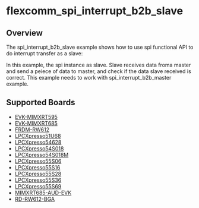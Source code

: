 # flexcomm_spi_interrupt_b2b_slave

## Overview
The spi_interrupt_b2b_slave example shows how to use spi functional API to do interrupt transfer as a slave:

In this example, the spi instance as slave. Slave receives data froma master and send a peiece of data to master,
and check if the data slave received is correct. This example needs to work with spi_interrupt_b2b_master example.

## Supported Boards
- [EVK-MIMXRT595](../../../../../_boards/evkmimxrt595/driver_examples/spi/interrupt_b2b/slave/example_board_readme.md)
- [EVK-MIMXRT685](../../../../../_boards/evkmimxrt685/driver_examples/spi/interrupt_b2b/slave/example_board_readme.md)
- [FRDM-RW612](../../../../../_boards/frdmrw612/driver_examples/spi/interrupt_b2b/slave/example_board_readme.md)
- [LPCXpresso51U68](../../../../../_boards/lpcxpresso51u68/driver_examples/spi/interrupt_b2b/slave/example_board_readme.md)
- [LPCXpresso54628](../../../../../_boards/lpcxpresso54628/driver_examples/spi/interrupt_b2b/slave/example_board_readme.md)
- [LPCXpresso54S018](../../../../../_boards/lpcxpresso54s018/driver_examples/spi/interrupt_b2b/slave/example_board_readme.md)
- [LPCXpresso54S018M](../../../../../_boards/lpcxpresso54s018m/driver_examples/spi/interrupt_b2b/slave/example_board_readme.md)
- [LPCXpresso55S06](../../../../../_boards/lpcxpresso55s06/driver_examples/spi/interrupt_b2b/slave/example_board_readme.md)
- [LPCXpresso55S16](../../../../../_boards/lpcxpresso55s16/driver_examples/spi/interrupt_b2b/slave/example_board_readme.md)
- [LPCXpresso55S28](../../../../../_boards/lpcxpresso55s28/driver_examples/spi/interrupt_b2b/slave/example_board_readme.md)
- [LPCXpresso55S36](../../../../../_boards/lpcxpresso55s36/driver_examples/spi/interrupt_b2b/slave/example_board_readme.md)
- [LPCXpresso55S69](../../../../../_boards/lpcxpresso55s69/driver_examples/spi/interrupt_b2b/slave/example_board_readme.md)
- [MIMXRT685-AUD-EVK](../../../../../_boards/mimxrt685audevk/driver_examples/spi/interrupt_b2b/slave/example_board_readme.md)
- [RD-RW612-BGA](../../../../../_boards/rdrw612bga/driver_examples/spi/interrupt_b2b/slave/example_board_readme.md)
